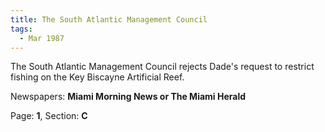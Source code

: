```yaml
---  
title: The South Atlantic Management Council  
tags:  
  - Mar 1987  
---  
```

  
The South Atlantic Management Council rejects Dade's request to restrict fishing on the Key Biscayne Artificial Reef.  
  
Newspapers: **Miami Morning News or The Miami Herald**  
  
Page: **1**, Section: **C** 
